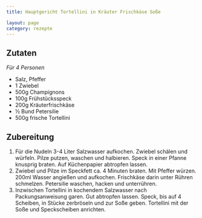 ```yaml
---
title: Hauptgericht Tortellini in Kräuter Frischkäse Soße

layout: page
category: rezepte
---
```


Zutaten
-------
*Für 4 Personen*

- Salz, Pfeffer
- 1 Zwiebel
- 500g Champignons
- 100g Frühstücksspeck
- 200g Kräuterfrischkäse
- ½ Bund Petersilie
- 500g frische Tortellini

Zubereitung
-----------
1. Für die Nudeln 3-4 Liter Salzwasser aufkochen. Zwiebel schälen und würfeln. Pilze putzen, waschen und halbieren. Speck in einer Pfanne knusprig braten. Auf Küchenpapier abtropfen lassen.
2. Zwiebel und Pilze im Speckfett ca. 4 Minuten braten. Mit Pfeffer würzen. 200ml Wasser angießen und aufkochen.
Frischkäse darin unter Rühren schmelzen. Petersilie waschen, hacken und unterrühren.
3. Inzwischen Tortellini in kochendem Salzwasser nach Packungsanweisung garen. Gut abtropfen lassen. Speck, bis auf 4 Scheiben, in Stücke zerbröseln und zur Soße geben. Tortellini mit der Soße und Speckscheiben anrichten.
